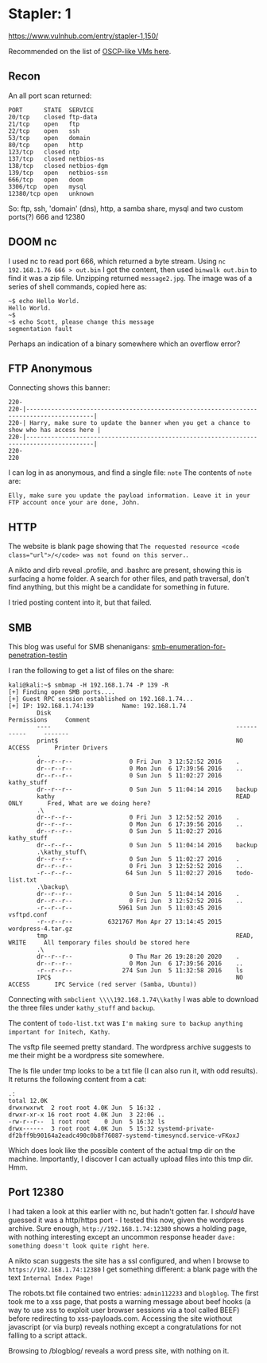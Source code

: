 # Stapler: 1

https://www.vulnhub.com/entry/stapler-1,150/

Recommended on the list of [OSCP-like VMs here](https://www.abatchy.com/2017/02/oscp-like-vulnhub-vms).

## Recon

An all port scan returned:

```
PORT      STATE  SERVICE
20/tcp    closed ftp-data
21/tcp    open   ftp
22/tcp    open   ssh
53/tcp    open   domain
80/tcp    open   http
123/tcp   closed ntp
137/tcp   closed netbios-ns
138/tcp   closed netbios-dgm
139/tcp   open   netbios-ssn
666/tcp   open   doom
3306/tcp  open   mysql
12380/tcp open   unknown
```

So: ftp, ssh, 'domain' (dns), http, a samba share, mysql and two custom ports(?) 666 and 12380

## DOOM nc

I used nc to read port 666, which returned a byte stream. Using `nc 192.168.1.76 666 > out.bin` I got the content, then used `binwalk out.bin` to find it was a zip file. Unzipping returned `message2.jpg`. The image was of a series of shell commands, copied here as:

```
~$ echo Hello World.
Hello World.
~$ 
~$ echo Scott, please change this message
segmentation fault
```

Perhaps an indication of a binary somewhere which an overflow error?

## FTP Anonymous

Connecting shows this banner:

```
220-
220-|-----------------------------------------------------------------------------------------|                                                                                                   
220-| Harry, make sure to update the banner when you get a chance to show who has access here |                                                                                                   
220-|-----------------------------------------------------------------------------------------|                                                                                                   
220-                                                                                                                                                                                              
220
```

I can log in as anonymous, and find a single file: `note` The contents of `note` are:

```
Elly, make sure you update the payload information. Leave it in your FTP account once your are done, John.
```

## HTTP

The website is blank page showing that `The requested resource <code class="url">/</code> was not found on this server.`. 

A nikto and dirb reveal .profile, and .bashrc are present, showing this is surfacing a home folder. A search for other files, and path traversal, don't find anything, but this might be a candidate for something in future.

I tried posting content into it, but that failed.

## SMB

This blog was useful for SMB shenanigans: [smb-enumeration-for-penetration-testin](https://medium.com/@arnavtripathy98/smb-enumeration-for-penetration-testing-e782a328bf1b)

I ran the following to get a list of files on the share:

```
kali@kali:~$ smbmap -H 192.168.1.74 -P 139 -R
[+] Finding open SMB ports....
[+] Guest RPC session established on 192.168.1.74...
[+] IP: 192.168.1.74:139        Name: 192.168.1.74                                      
        Disk                                                    Permissions     Comment
        ----                                                    -----------     -------
        print$                                                  NO ACCESS       Printer Drivers
        .                                                  
        dr--r--r--                0 Fri Jun  3 12:52:52 2016    .
        dr--r--r--                0 Mon Jun  6 17:39:56 2016    ..
        dr--r--r--                0 Sun Jun  5 11:02:27 2016    kathy_stuff
        dr--r--r--                0 Sun Jun  5 11:04:14 2016    backup
        kathy                                                   READ ONLY       Fred, What are we doing here?
        .\
        dr--r--r--                0 Fri Jun  3 12:52:52 2016    .
        dr--r--r--                0 Mon Jun  6 17:39:56 2016    ..
        dr--r--r--                0 Sun Jun  5 11:02:27 2016    kathy_stuff
        dr--r--r--                0 Sun Jun  5 11:04:14 2016    backup
        .\kathy_stuff\
        dr--r--r--                0 Sun Jun  5 11:02:27 2016    .
        dr--r--r--                0 Fri Jun  3 12:52:52 2016    ..
        -r--r--r--               64 Sun Jun  5 11:02:27 2016    todo-list.txt
        .\backup\
        dr--r--r--                0 Sun Jun  5 11:04:14 2016    .
        dr--r--r--                0 Fri Jun  3 12:52:52 2016    ..
        -r--r--r--             5961 Sun Jun  5 11:03:45 2016    vsftpd.conf
        -r--r--r--          6321767 Mon Apr 27 13:14:45 2015    wordpress-4.tar.gz
        tmp                                                     READ, WRITE     All temporary files should be stored here
        .\
        dr--r--r--                0 Thu Mar 26 19:28:20 2020    .
        dr--r--r--                0 Mon Jun  6 17:39:56 2016    ..
        -r--r--r--              274 Sun Jun  5 11:32:58 2016    ls
        IPC$                                                    NO ACCESS       IPC Service (red server (Samba, Ubuntu))
```

Connecting with `smbclient \\\\192.168.1.74\\kathy` I was able to download the three files under `kathy_stuff` and `backup`.

The content of `todo-list.txt` was `I'm making sure to backup anything important for Initech, Kathy`.

The vsftp file seemed pretty standard. The wordpress archive suggests to me their might be a wordpress site somewhere.

The ls file under tmp looks to be a txt file (I can also run it, with odd results). It returns the following content from a cat:

```
.:
total 12.0K
drwxrwxrwt  2 root root 4.0K Jun  5 16:32 .
drwxr-xr-x 16 root root 4.0K Jun  3 22:06 ..
-rw-r--r--  1 root root    0 Jun  5 16:32 ls
drwx------  3 root root 4.0K Jun  5 15:32 systemd-private-df2bff9b90164a2eadc490c0b8f76087-systemd-timesyncd.service-vFKoxJ
```

Which does look like the possible content of the actual tmp dir on the machine. Importantly, I discover I can actually upload files into this tmp dir. Hmm.

## Port 12380

I had taken a look at this earlier with nc, but hadn't gotten far. I *should* have guessed it was a http/https port - I tested this now, given the wordpress archive. Sure enough, `http://192.168.1.74:12380` shows a holding page, with nothing interesting except an uncommon response header `dave: something doesn't look quite right here`. 

A nikto scan suggests the site has a ssl configured, and when I browse to `https://192.168.1.74:12380` I get something different: a blank page with the text `Internal Index Page!`

The robots.txt file contained two entries: `admin112233` and `blogblog`. The first took me to a xss page, that posts a warning message about beef hooks (a way to use xss to exploit user browser sessions via a tool called BEEF) before redirecting to xss-payloads.com. Accessing the site wiothout javascript (or via burp) reveals nothing except a congratulations for not falling to a script attack.

Browsing to /blogblog/ reveals a word press site, with nothing on it.


